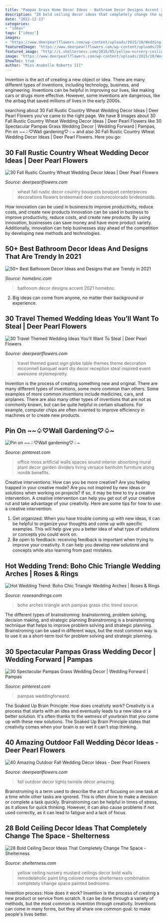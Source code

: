 ```yaml
---
title: "Pampas Grass Home Decor Ideas - Bathroom Decor Designs Accent 2021 Homebnc"
description: "28 bold ceiling decor ideas that completely change the space"
date: "2022-12-13"
categories:
- "ideas"
tags: ["ideas"]
images:
- "https://www.deerpearlflowers.com/wp-content/uploads/2015/10/Wedding-Magic-with-Twinkle-Lights.jpg"
featuredImage: "https://www.deerpearlflowers.com/wp-content/uploads/2015/04/Alternative-Guest-Book-Sign-the-Globe.jpg"
featured_image: "http://i.shelterness.com/2016/05/yellow-nursery-ceiling.jpg"
image: "https://www.deerpearlflowers.com/wp-content/uploads/2015/10/Wedding-Magic-with-Twinkle-Lights.jpg"
ShowToc: true
author: "Miss Anabelle Roberts III"
---
```



Invention is the act of creating a new object or idea. There are many different types of inventions, including technology, business, and engineering. Inventions can be helpful in improving our lives, like making cars or drugs more effective. However, some inventions are dangerous, like the airbag that saved millions of lives in the early 2000s.

	

		
searching about 30 Fall Rustic Country Wheat Wedding Decor Ideas | Deer Pearl Flowers you've came to the right page. We have 8 Images about 30 Fall Rustic Country Wheat Wedding Decor Ideas | Deer Pearl Flowers like 30 Spectacular Pampas Grass Wedding Decor | Wedding Forward | Pampas, Pin on ~~♤♡Wall gardening♡♤~ and also 30 Fall Rustic Country Wheat Wedding Decor Ideas | Deer Pearl Flowers. Here you go:
		
    
## 30 Fall Rustic Country Wheat Wedding Decor Ideas | Deer Pearl Flowers

<img loading=lazy src="https://www.deerpearlflowers.com/wp-content/uploads/2016/08/wheat-bouquet-for-a-Fall-Wedding.jpg" onerror="this.onerror=null;this.src='https://tse2.mm.bing.net/th?id=OIP.RZHwhGt-OXDPJZu8K2Yc8QHaKU&amp;pid=15.1';" alt="30 Fall Rustic Country Wheat Wedding Decor Ideas | Deer Pearl Flowers">

_Source: deerpearlflowers.com_

>wheat fall rustic decor country bouquets bouquet centerpieces decorations flowers bridesmaid deer couturecolorado bridesmaids. 

	

How innovation can be used in business:to improve productivity, reduce costs, and create new products
Innovation can be used in business to improve productivity, reduce costs, and create new products. By using innovation, businesses can save money and have more product variety. Additionally, innovation can help businesses stay ahead of the competition by developing new methods and technologies.

    
## 50+ Best Bathroom Decor Ideas And Designs That Are Trendy In 2021

<img loading=lazy src="https://homebnc.com/homeimg/2016/07/08-bathroom-decor-ideas-homebnc.jpg" onerror="this.onerror=null;this.src='https://tse3.mm.bing.net/th?id=OIP.tbo82CRaBg9Y_A_jdIMExQHaJ3&amp;pid=15.1';" alt="50+ Best Bathroom Decor Ideas and Designs that are Trendy in 2021">

_Source: homebnc.com_

>bathroom decor designs accent 2021 homebnc. 

	

2. Big ideas can come from anyone, no matter their background or experience.

    
## 30 Travel Themed Wedding Ideas You’ll Want To Steal | Deer Pearl Flowers

<img loading=lazy src="https://www.deerpearlflowers.com/wp-content/uploads/2015/04/Alternative-Guest-Book-Sign-the-Globe.jpg" onerror="this.onerror=null;this.src='https://tse4.mm.bing.net/th?id=OIP.9Nbcun9bnEiUDl92iKBdTAHaLG&amp;pid=15.1';" alt="30 Travel Themed Wedding Ideas You’ll Want To Steal | Deer Pearl Flowers">

_Source: deerpearlflowers.com_

>travel themed guest sign globe table themes theme decoration mcconnell banquet want diy decor reception steal inspired event awesome stylemepretty. 

	

Invention is the process of creating something new and original. There are many different types of inventions, some more common than others. Some examples of more common inventions include medicines, cars, and airplanes. There are also many other types of inventions that are not as commonly known, but can be quite helpful in certain situations. For example, computer chips are often invented to improve efficiency in machines or to create new products.

    
## Pin On ~~♤♡Wall Gardening♡♤~

<img loading=lazy src="https://i.pinimg.com/736x/dd/68/71/dd68718c1e9396b0e41a1722d82c27f4--moss-wall-green-office.jpg" onerror="this.onerror=null;this.src='https://tse1.mm.bing.net/th?id=OIP.3m8SbysQYFIsJfJ1Okw7dQHaLH&amp;pid=15.1';" alt="Pin on ~~♤♡Wall gardening♡♤~">

_Source: pinterest.com_

>office moss artificial walls spaces sound interior absorbing mural plant decor garden dividers living versace benholm furniture along nordik benefits. 

	

Creative interventions: How can you be more creative?
Are you feeling trapped in your creative mode? Are you not inspired by new ideas or solutions when working on projects? If so, it may be time to try a creative intervention. A creative intervention can help you get out of your creative rut and take advantage of your creativity. Here are some tips for how to use a creative intervention: 
1. Get organized: When you have trouble coming up with new ideas, it can be helpful to organize your thoughts and come up with specific examples. This will help give you a better idea of what type of solutions or concepts you could work on. 
2. Be open to feedback: receiving feedback is important when trying to improve your creativity. It can help you develop new solutions and concepts while also learning from past mistakes. 

    
## Hot Wedding Trend: Boho Chic Triangle Wedding Arches | Roses &amp; Rings

<img loading=lazy src="http://www.rosesandrings.com/wp-content/uploads/2018/09/boho-pampas-grass-wedding-arch-2.jpg" onerror="this.onerror=null;this.src='https://tse3.mm.bing.net/th?id=OIP.ga-OOtIfSS9Mu69ccKO6GgHaKl&amp;pid=15.1';" alt="Hot Wedding Trend: Boho Chic Triangle Wedding Arches | Roses &amp; Rings">

_Source: rosesandrings.com_

>boho arches triangle arch pampas grass chic trend source. 

	

The different types of brainstroming: brainstorming, problem solving, decision making, and strategic planning
Brainstroming is a brainstorming technique that helps to improve problem solving and strategic planning. Brainstroming can be used in different ways, but the most common way is to use it as a short-term tool for problem solving and strategic planning.

    
## 30 Spectacular Pampas Grass Wedding Decor | Wedding Forward | Pampas

<img loading=lazy src="https://i.pinimg.com/736x/a9/5b/46/a95b46ac8690d885c5975dab8a8e2526.jpg" onerror="this.onerror=null;this.src='https://tse3.mm.bing.net/th?id=OIP.1HRVLNrUoIZiJOKVaS1rRQHaK8&amp;pid=15.1';" alt="30 Spectacular Pampas Grass Wedding Decor | Wedding Forward | Pampas">

_Source: pinterest.com_

>pampas weddingforward. 

	

The Soaked Up Brain Principle: How does creativity work?
Creativity is a process that starts with an idea and eventually leads to a new idea or a better solution. It's often thanks to the wetness of yourbrain that you come up with these new solutions. The Soaked Up Brain Principle states that creativity comes when your brain is so wet it can't stop thinking.

    
## 40 Amazing Outdoor Fall Wedding Décor Ideas - Deer Pearl Flowers

<img loading=lazy src="https://www.deerpearlflowers.com/wp-content/uploads/2015/10/Wedding-Magic-with-Twinkle-Lights.jpg" onerror="this.onerror=null;this.src='https://tse4.mm.bing.net/th?id=OIP.3w8gRyrxJl0ihNvTMJ0mtQHaLI&amp;pid=15.1';" alt="40 Amazing Outdoor Fall Wedding Décor Ideas - Deer Pearl Flowers">

_Source: deerpearlflowers.com_

>fall outdoor decor lights twinkle décor amazing. 

	

Brainstroming is a term used to describe the act of focusing on one task at a time while other tasks are ignored. This is often done to make a decision or complete a task quickly. Brainstroming can be helpful in times of stress, as it allows for quick thinking. However, it can also cause problems if not used correctly, as it can lead to fatigue and a lack of focus.

    
## 28 Bold Ceiling Decor Ideas That Completely Change The Space - Shelterness

<img loading=lazy src="http://i.shelterness.com/2016/05/yellow-nursery-ceiling.jpg" onerror="this.onerror=null;this.src='https://tse3.mm.bing.net/th?id=OIP.JELL2MeLgrD2skFkR-rR2QHaJ3&amp;pid=15.1';" alt="28 Bold Ceiling Decor Ideas That Completely Change The Space - Shelterness">

_Source: shelterness.com_

>yellow ceiling nursery mustard ceilings decor bold walls remodelaholic paint bhg colored rooms shelterness combination completely change space painted bedrooms. 

	

Invention process: How does it work?
Invention is the process of creating a new product or service from scratch. It can be done through a variety of methods, but the most common is invention through creativity. Inventions can come in many forms, but they all share one common goal: to make people's lives better.

